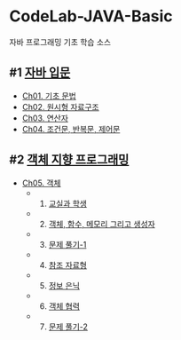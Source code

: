 # CodeLab-JAVA-Basic
자바 프로그래밍 기초 학습 소스

## #1 [자바 입문](./01-NewJavaProject/src#자바-입문)

- [Ch01. 기초 문법](./01-NewJavaProject/src/ch01/hello#ch01-자바프로그램-입문)
- [Ch02. 원시형 자료구조](./01-NewJavaProject/src/ch02/data_type#ch02-기초-자료구조)
- [Ch03. 연산자](./01-NewJavaProject/src/ch03/operator)
- [Ch04. 조건문, 반복문, 제어문](./01-NewJavaProject/src/ch04/control_statement)

## #2 [객체 지향 프로그래밍](./02-ObjectOrientedProgramming/src#객체-지향-프로그래밍)

- [Ch05. 객체](./02-ObjectOrientedProgramming/src/ch05/object#ch05객체)
	- 1. [교실과 학생](./02-ObjectOrientedProgramming/src/ch05/object/classpart/README.md#객체)
	- 2. [객체, 함수, 메모리 그리고 생성자](./02-ObjectOrientedProgramming/src/ch05/object/function/README.md#객체와-함수와-메모리)
	- 3. [문제 풀기-1](./02-ObjectOrientedProgramming/src/ch05/object/solveProblem1/README.md#문제-풀기)
	- 4. [참조 자료형](./02-ObjectOrientedProgramming/src/ch05/object/referenceDataType#L참조-자료형)
	- 5. [정보 은닉](./02-ObjectOrientedProgramming/src/ch05/object/hiding#정보-은닉)
	- 6. [객체 협력](./02-ObjectOrientedProgramming/src/ch05/object/cooperation#객체-협력)
	- 7. [문제 풀기-2](./02-ObjectOrientedProgramming/src/ch05/object/solveProblem2#문제-풀기-2)

